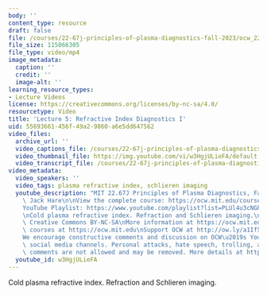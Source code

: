 ```yaml
---
body: ''
content_type: resource
draft: false
file: /courses/22-67j-principles-of-plasma-diagnostics-fall-2023/ocw_2267_lecture05_refractive_1-new_360p_16_9.mp4
file_size: 115066305
file_type: video/mp4
image_metadata:
  caption: ''
  credit: ''
  image-alt: ''
learning_resource_types:
- Lecture Videos
license: https://creativecommons.org/licenses/by-nc-sa/4.0/
resourcetype: Video
title: 'Lecture 5: Refractive Index Diagnostics I'
uid: 55693661-456f-49a2-9860-a6e5dd647562
video_files:
  archive_url: ''
  video_captions_file: /courses/22-67j-principles-of-plasma-diagnostics-fall-2023/ocw_2267_lecture05_refractive_1-new_captions.vtt
  video_thumbnail_file: https://img.youtube.com/vi/w3HgjULieFA/default.jpg
  video_transcript_file: /courses/22-67j-principles-of-plasma-diagnostics-fall-2023/ocw_2267_lecture05_refractive_1-new_transcript.pdf
video_metadata:
  video_speakers: ''
  video_tags: plasma refractive index, schlieren imaging
  youtube_description: "MIT 22.67J Principles of Plasma Diagnostics, Fall 2023\nInstructor:\
    \ Jack Hare\n\nView the complete course: https://ocw.mit.edu/courses/22-67j-principles-of-plasma-diagnostics-fall-2023/\n\
    YouTube Playlist: https://www.youtube.com/playlist?list=PLUl4u3cNGP61wK-NwYKZMuABl_eHBmhu4\n\
    \nCold plasma refractive index. Refraction and Schlieren imaging.\n\nLicense:\
    \ Creative Commons BY-NC-SA\nMore information at https://ocw.mit.edu/terms\nMore\
    \ courses at https://ocw.mit.edu\nSupport OCW at http://ow.ly/a1If50zVRlQ\n\n\
    We encourage constructive comments and discussion on OCW\u2019s YouTube and other\
    \ social media channels. Personal attacks, hate speech, trolling, and inappropriate\
    \ comments are not allowed and may be removed. More details at https://ocw.mit.edu/comments."
  youtube_id: w3HgjULieFA
---
```

Cold plasma refractive index. Refraction and Schlieren imaging.